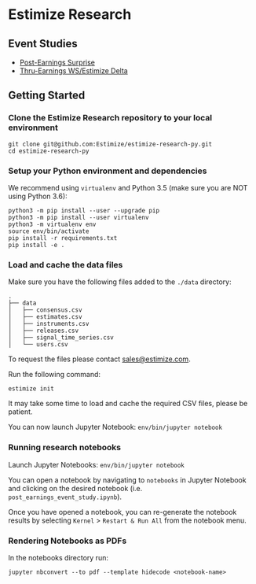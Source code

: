 Estimize Research
=================

Event Studies
-------------

* [Post-Earnings Surprise](/notebooks/post_earnings_event_study.ipynb)
* [Thru-Earnings WS/Estimize Delta](/notebooks/thru_earnings_ws_estimize_delta_event_study.ipynb)

Getting Started
---------------

### Clone the Estimize Research repository to your local environment

    git clone git@github.com:Estimize/estimize-research-py.git
    cd estimize-research-py


### Setup your Python environment and dependencies

We recommend using `virtualenv` and Python 3.5 (make sure you are NOT using Python 3.6):

    python3 -m pip install --user --upgrade pip
    python3 -m pip install --user virtualenv
    python3 -m virtualenv env
    source env/bin/activate
    pip install -r requirements.txt
    pip install -e .


### Load and cache the data files

Make sure you have the following files added to the `./data` directory:

    .
    ├── data
    │   ├── consensus.csv
    │   ├── estimates.csv
    │   ├── instruments.csv
    │   ├── releases.csv
    │   ├── signal_time_series.csv
    │   └── users.csv

To request the files please contact <sales@estimize.com>.

Run the following command:

    estimize init

It may take some time to load and cache the required CSV files, please be patient.

You can now launch Jupyter Notebook: `env/bin/jupyter notebook`


### Running research notebooks

Launch Jupyter Notebooks: `env/bin/jupyter notebook`

You can open a notebook by navigating to `notebooks` in Jupyter Notebook and clicking on the desired notebook (i.e. `post_earnings_event_study.ipynb`).

Once you have opened a notebook, you can re-generate the notebook results by selecting `Kernel` > `Restart & Run All` from the notebook menu.

### Rendering Notebooks as PDFs

In the notebooks directory run:

`jupyter nbconvert --to pdf --template hidecode <notebook-name>`
